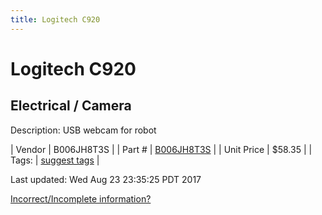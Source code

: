 ```yaml
---
title: Logitech C920
---
```


# Logitech C920
## Electrical / Camera
Description: 	USB webcam for robot 

| Vendor | B006JH8T3S | 
| Part # | [B006JH8T3S](https://www.amazon.com/Logitech-Widescreen-Calling-Recording-Desktop/dp/B006JH8T3S) | 
| Unit Price | $58.35 | 
| Tags: | [suggest tags](https://docs.google.com/forms/d/e/1FAIpQLSeWyY8v3RgOty-MyWmh9U0iivNYN_molChYyS-0U-o-kOAv_g/viewform) | 

Last updated: Wed Aug 23 23:35:25 PDT 2017

 [Incorrect/Incomplete information?](https://docs.google.com/forms/d/e/1FAIpQLSeWyY8v3RgOty-MyWmh9U0iivNYN_molChYyS-0U-o-kOAv_g/viewform)
